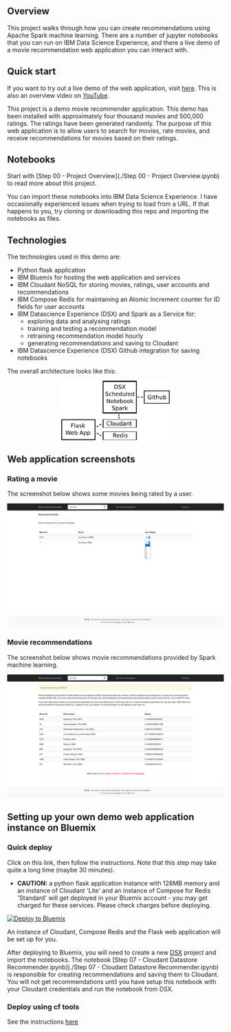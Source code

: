 ## Overview

This project walks through how you can create recommendations using Apache Spark machine learning.  There are a number of jupyter notebooks that you can run on IBM Data Science Experience, and there a live demo of a movie recommendation web application you can interact with.

## Quick start

If you want to try out a live demo of the web application, visit [here](https://movie-recommend-demo.mybluemix.net/).  This is also an overview video on [YouTube](https://www.youtube.com/watch?v=is9ZzgbGSdM).

This project is a demo movie recommender application. This demo has been installed with approximately four thousand movies and 500,000 ratings. The ratings have been generated randomly. The purpose of this web application is to allow users to search for movies, rate movies, and receive recommendations for movies based on their ratings.

## Notebooks

Start with [Step 00 - Project Overview](./Step 00 - Project Overview.ipynb) to read more about this project.

You can import these notebooks into IBM Data Science Experience.  I  have occasionally experienced issues when trying to load from a URL.  If that happens to you, try cloning or downloading this repo and importing the notebooks as files.

## Technologies

The technologies used in this demo are:

 - Python flask application
 - IBM Bluemix for hosting the web application and services
 - IBM Cloudant NoSQL for storing movies, ratings, user accounts and recommendations
 - IBM Compose Redis for maintaining an Atomic Increment counter for ID fields for user accounts
 - IBM Datascience Experience (DSX) and Spark as a Service for:
    - exploring data and analysing ratings
    - training and testing a recommendation model
    - retraining recommendation model hourly
    - generating recommendations and saving to Cloudant
 - IBM Datascience Experience (DSX) Github integration for saving notebooks
 
The overall architecture looks like this:

<p align="center">
<img alt="Overall Architecture" src="./docs/movie-recommender-demo.png" width="50%">
</p>

## Web application screenshots 

### Rating a movie

The screenshot below shows some movies being rated by a user.

![Screenshot of rating a movie](./docs/screenshot_ratings.png)

### Movie recommendations

The screenshot below shows movie recommendations provided by Spark machine learning.

![Screenshot of movie recommendations](./docs/screenshot_recommendations.png)

## Setting up your own demo web application instance on Bluemix

### Quick deploy

Click on this link, then follow the instructions.  Note that this step may take quite a long time (maybe 30 minutes).

 - **CAUTION:** a python flask application instance with 128MB memory and an instance of Cloudant 'Lite' and an instance of Compose for Redis 'Standard' will get deployed in your Bluemix account - you may get charged for these services.  Please check charges before deploying.

[![Deploy to Bluemix](https://bluemix.net/deploy/button.png)](https://bluemix.net/deploy?repository=https://github.com/snowch/movie-recommender-demo.git)

An instance of Cloudant, Compose Redis and the Flask web application will be set up for you.

After deploying to Bluemix, you will need to create a new [DSX](http://datascience.ibm.com) project and import the notebooks.  The notebook [Step 07 - Cloudant Datastore Recommender.ipynb](./Step 07 - Cloudant Datastore Recommender.ipynb) is responsible for creating recommendations and saving them to Cloudant.  You will not get recommendations until you have setup this notebook with your Cloudant credentials and run the notebook from DSX.

### Deploy using cf tools

See the instructions [here](https://github.com/snowch/movie-recommender-demo/blob/master/web_app/README.md)
